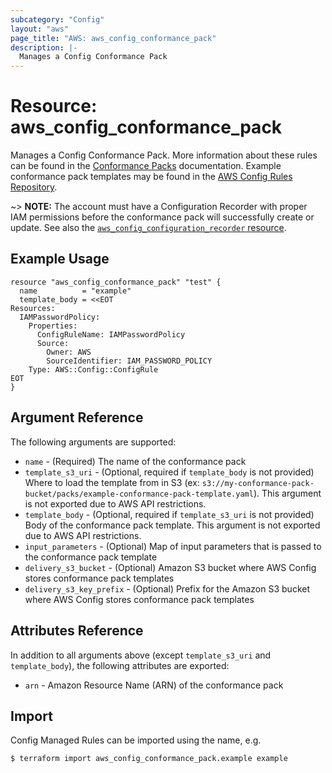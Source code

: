 ```yaml
---
subcategory: "Config"
layout: "aws"
page_title: "AWS: aws_config_conformance_pack"
description: |-
  Manages a Config Conformance Pack
---
```


# Resource: aws_config_conformance_pack

Manages a Config Conformance Pack. More information about these rules can be found in the
[Conformance Packs](https://docs.aws.amazon.com/config/latest/developerguide/conformance-packs.html) documentation.
Example conformance pack templates may be found in the
[AWS Config Rules Repository](https://github.com/awslabs/aws-config-rules/tree/master/aws-config-conformance-packs).

~> **NOTE:** The account must have a Configuration Recorder with proper IAM permissions before the conformance pack will
successfully create or update. See also the
[`aws_config_configuration_recorder` resource](/docs/providers/aws/r/config_configuration_recorder.html).

## Example Usage

```hcl
resource "aws_config_conformance_pack" "test" {
  name          = "example"
  template_body = <<EOT
Resources:
  IAMPasswordPolicy:
    Properties:
      ConfigRuleName: IAMPasswordPolicy
      Source:
        Owner: AWS
        SourceIdentifier: IAM_PASSWORD_POLICY
    Type: AWS::Config::ConfigRule
EOT
}
```

## Argument Reference

The following arguments are supported:

* `name` - (Required) The name of the conformance pack
* `template_s3_uri` - (Optional, required if `template_body` is not provided) Where to load the template from in S3 (ex: `s3://my-conformance-pack-bucket/packs/example-conformance-pack-template.yaml`).  This argument is not exported due to AWS API restrictions.
* `template_body` - (Optional, required if `template_s3_uri` is not provided) Body of the conformance pack template.  This argument is not exported due to AWS API restrictions.
* `input_parameters` - (Optional) Map of input parameters that is passed to the conformance pack template
* `delivery_s3_bucket` - (Optional) Amazon S3 bucket where AWS Config stores conformance pack templates
* `delivery_s3_key_prefix` - (Optional) Prefix for the Amazon S3 bucket where AWS Config stores conformance pack templates

## Attributes Reference

In addition to all arguments above (except `template_s3_uri` and `template_body`), the following attributes are exported:

* `arn` - Amazon Resource Name (ARN) of the conformance pack

## Import

Config Managed Rules can be imported using the name, e.g.

```
$ terraform import aws_config_conformance_pack.example example
```